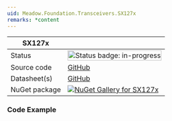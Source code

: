 ```yaml
---
uid: Meadow.Foundation.Transceivers.SX127x
remarks: *content
---
```


| SX127x | |
|--------|--------|
| Status | <img src="https://img.shields.io/badge/InProgress-yellow" style="width: auto; height: -webkit-fill-available;" alt="Status badge: in-progress" /> |
| Source code | [GitHub](https://github.com/WildernessLabs/Meadow.Foundation/tree/main/Source/Meadow.Foundation.Peripherals/Transceivers.SX127x) |
| Datasheet(s) | [GitHub](https://github.com/WildernessLabs/Meadow.Foundation/tree/main/Source/Meadow.Foundation.Peripherals/Transceivers.SX127x/Datasheet) |
| NuGet package | <a href="https://www.nuget.org/packages/Meadow.Foundation.Transceivers.SX127x/" target="_blank"><img src="https://img.shields.io/nuget/v/Meadow.Foundation.Transceivers.SX127x.svg?label=Meadow.Foundation.Transceivers.SX127x" alt="NuGet Gallery for SX127x" /></a> |

### Code Example

